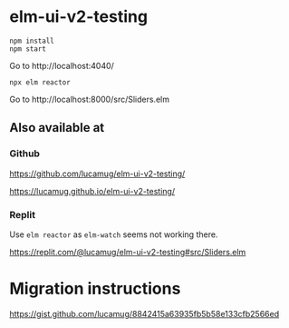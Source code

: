 # elm-ui-v2-testing

```
npm install
npm start
```

Go to http://localhost:4040/


```
npx elm reactor
```

Go to http://localhost:8000/src/Sliders.elm

## Also available at

### Github

https://github.com/lucamug/elm-ui-v2-testing/

https://lucamug.github.io/elm-ui-v2-testing/

### Replit

Use `elm reactor` as `elm-watch` seems not working there.

https://replit.com/@lucamug/elm-ui-v2-testing#src/Sliders.elm

# Migration instructions

https://gist.github.com/lucamug/8842415a63935fb5b58e133cfb2566ed